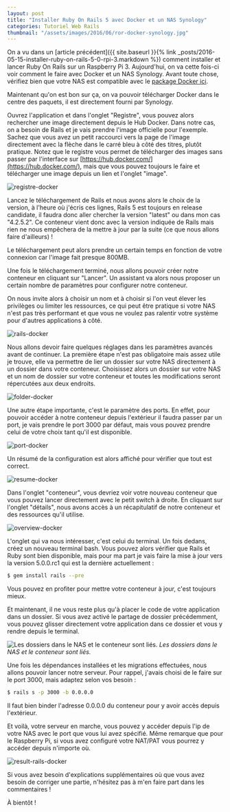 ```yaml
---
layout: post
title: "Installer Ruby On Rails 5 avec Docker et un NAS Synology"
categories: Tutoriel Web Rails
thumbnail: "/assets/images/2016/06/ror-docker-synology.jpg"
---
```

On a vu dans un [article précédent]({{ site.baseurl }}{% link _posts/2016-05-15-installer-ruby-on-rails-5-0-rpi-3.markdown %}) comment installer et lancer Ruby On Rails sur un Raspberry Pi 3\. Aujourd'hui, on va cette fois-ci voir comment le faire avec Docker et un NAS Synology. Avant toute chose, vérifiez bien que votre NAS est compatible avec le [package Docker ici](https://www.synology.com/en-us/dsm/app_packages/Docker).

Maintenant qu'on est bon sur ça, on va pouvoir télécharger Docker dans le centre des paquets, il est directement fourni par Synology.

Ouvrez l'application et dans l'onglet "Registre", vous pouvez alors rechercher une image directement depuis le Hub Docker. Dans notre cas, on a besoin de Rails et je vais prendre l'image officielle pour l'exemple. Sachez que vous avez un petit raccourci vers la page de l'image directement avec la flèche dans le carré bleu à côté des titres, plutôt pratique. Notez que le registre vous permet de télécharger des images sans passer par l'interface sur [https://hub.docker.com/](https://hub.docker.com/), mais que vous pouvez toujours le faire et télécharger une image depuis un lien et l'onglet "image".

![registre-docker](/assets/images/2016/06/registre-docker.jpg)

Lancez le téléchargement de Rails et nous avons alors le choix de la version, à l'heure où j'écris ces lignes, Rails 5 est toujours en release candidate, il faudra donc aller chercher la version "latest" ou dans mon cas "4.2.5.2". Ce conteneur vient donc avec la version indiquée de Rails mais rien ne nous empêchera de la mettre à jour par la suite (ce que nous allons faire d'ailleurs) !

Le téléchargement peut alors prendre un certain temps en fonction de votre connexion car l'image fait presque 800MB.

Une fois le téléchargement terminé, nous allons pouvoir créer notre conteneur en cliquant sur "Lancer". Un assistant va alors nous proposer un certain nombre de paramètres pour configurer notre conteneur.

On nous invite alors à choisir un nom et à choisir si l'on veut élever les privilèges ou limiter les ressources, ce qui peut être pratique si votre NAS n'est pas très performant et que vous ne voulez pas ralentir votre système pour d'autres applications à côté.

![rails-docker](/assets/images/2016/06/rails-docker.jpg)

Nous allons devoir faire quelques réglages dans les paramètres avancés avant de continuer. La première étape n'est pas obligatoire mais assez utile je trouve, elle va permettre de lier un dossier sur votre NAS directement à un dossier dans votre conteneur. Choisissez alors un dossier sur votre NAS et un nom de dossier sur votre conteneur et toutes les modifications seront répercutées aux deux endroits.

![folder-docker](/assets/images/2016/06/folder-docker.jpg)

Une autre étape importante, c'est le paramètre des ports. En effet, pour pouvoir accéder à notre conteneur depuis l'extérieur il faudra passer par un port, je vais prendre le port 3000 par défaut, mais vous pouvez prendre celui de votre choix tant qu'il est disponible.

![port-docker](/assets/images/2016/06/port-docker.jpg)

Un résumé de la configuration est alors affiché pour vérifier que tout est correct.

![resume-docker](/assets/images/2016/06/resume-docker.jpg)

Dans l'onglet "conteneur", vous devriez voir votre nouveau conteneur que vous pouvez lancer directement avec le petit switch à droite. En cliquant sur l'onglet "détails", nous avons accès à un récapitulatif de notre conteneur et des ressources qu'il utilise.

![overview-docker](/assets/images/2016/06/overview-docker.jpg)

L'onglet qui va nous intéresser, c'est celui du terminal. Un fois dedans, créez un nouveau terminal bash. Vous pouvez alors vérifier que Rails et Ruby sont bien disponible, mais pour ma part je vais faire la mise à jour vers la version 5.0.0.rc1 qui est la dernière actuellement :
```bash
$ gem install rails --pre
```

Vous pouvez en profiter pour mettre votre conteneur à jour, c'est toujours mieux.

Et maintenant, il ne vous reste plus qu'à placer le code de votre application dans un dossier. Si vous avez activé le partage de dossier précédemment, vous pouvez glisser directement votre application dans ce dossier et vous y rendre depuis le terminal.

![Les dossiers dans le NAS et le conteneur sont liés.](/assets/images/2016/06/folders-linked-docker.jpg)
*Les dossiers dans le NAS et le conteneur sont liés.*

Une fois les dépendances installées et les migrations effectuées, nous allons pouvoir lancer notre serveur. Pour rappel, j'avais choisi de le faire sur le port 3000, mais adaptez selon vos besoin :
```bash
$ rails s -p 3000 -b 0.0.0.0
```

Il faut bien binder l'adresse 0.0.0.0 du conteneur pour y avoir accès depuis l'extérieur.

Et voilà, votre serveur en marche, vous pouvez y accéder depuis l'ip de votre NAS avec le port que vous lui avez spécifié. Même remarque que pour le Raspberry Pi, si vous avez configuré votre NAT/PAT vous pourrez y accéder depuis n'importe où.

![result-rails-docker](/assets/images/2016/06/result-rails-docker.jpg)

Si vous avez besoin d'explications supplémentaires où que vous avez besoin de corriger une partie, n'hésitez pas à m'en faire part dans les commentaires !

À bientôt !

